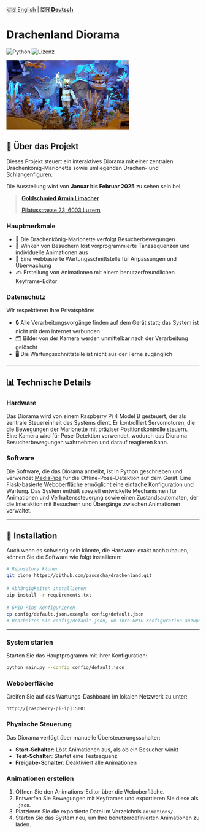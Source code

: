 [🇬🇧 English](README.md) | [**🇨🇭 Deutsch**](README-DE.md)

# Drachenland Diorama  
![Python](https://img.shields.io/badge/python-3.11-blue.svg) ![Lizenz](https://img.shields.io/github/license/pascscha/drachenland)  

![Diorama in Aktion](docs/images/wave.gif)

## 🐲 Über das Projekt
Dieses Projekt steuert ein interaktives Diorama mit einer zentralen Drachenkönig-Marionette sowie umliegenden Drachen- und Schlangenfiguren.

Die Ausstellung wird von **Januar bis Februar 2025** zu sehen sein bei:

> [**Goldschmied Armin Limacher**](https://goldschmied-limacher.ch/kontakt/)
>
> [Pilatusstrasse 23, 6003 Luzern](https://goldschmied-limacher.ch/kontakt/)

### Hauptmerkmale

- 👀 Die Drachenkönig-Marionette verfolgt Besucherbewegungen
- 👋 Winken von Besuchern löst vorprogrammierte Tanzsequenzen und individuelle Animationen aus
- 🔧 Eine webbasierte Wartungsschnittstelle für Anpassungen und Überwachung
- ✍️ Erstellung von Animationen mit einem benutzerfreundlichen Keyframe-Editor

<!-- [![Demo ansehen](docs/images/video-thumbnail.png)](https://www.youtube.com/watch?v=YOUR_VIDEO_LINK) -->

### Datenschutz

Wir respektieren Ihre Privatsphäre:
- 🔒 Alle Verarbeitungsvorgänge finden auf dem Gerät statt; das System ist nicht mit dem Internet verbunden
- 🗂️ Bilder von der Kamera werden unmittelbar nach der Verarbeitung gelöscht
- 🖥️ Die Wartungsschnittstelle ist nicht aus der Ferne zugänglich

---

## 📊 Technische Details

### Hardware

Das Diorama wird von einem Raspberry Pi 4 Model B gesteuert, der als zentrale Steuereinheit des Systems dient. Er kontrolliert Servomotoren, die die Bewegungen der Marionette mit präziser Positionskontrolle steuern. Eine Kamera wird für Pose-Detektion verwendet, wodurch das Diorama Besucherbewegungen wahrnehmen und darauf reagieren kann.

### Software

Die Software, die das Diorama antreibt, ist in Python geschrieben und verwendet [MediaPipe](https://ai.google.dev/edge/mediapipe/solutions/vision/pose_landmarker) für die Offline-Pose-Detektion auf dem Gerät. Eine Flask-basierte Weboberfläche ermöglicht eine einfache Konfiguration und Wartung. Das System enthält speziell entwickelte Mechanismen für Animationen und Verhaltenssteuerung sowie einen Zustandsautomaten, der die Interaktion mit Besuchern und Übergänge zwischen Animationen verwaltet.

---

## 🔧 Installation

Auch wenn es schwierig sein könnte, die Hardware exakt nachzubauen, können Sie die Software wie folgt installieren:

```bash
# Repository klonen
git clone https://github.com/pascscha/drachenland.git

# Abhängigkeiten installieren
pip install -r requirements.txt

# GPIO-Pins konfigurieren
cp config/default.json.example config/default.json
# Bearbeiten Sie config/default.json, um Ihre GPIO-Konfiguration anzupassen
```

---

### System starten

Starten Sie das Hauptprogramm mit Ihrer Konfiguration:

```bash
python main.py --config config/default.json
```

### Weboberfläche

Greifen Sie auf das Wartungs-Dashboard im lokalen Netzwerk zu unter:

```
http://[raspberry-pi-ip]:5001
```

### Physische Steuerung

Das Diorama verfügt über manuelle Übersteuerungsschalter:
- **Start-Schalter**: Löst Animationen aus, als ob ein Besucher winkt
- **Test-Schalter**: Startet eine Testsequenz
- **Freigabe-Schalter**: Deaktiviert alle Animationen

### Animationen erstellen

1. Öffnen Sie den Animations-Editor über die Weboberfläche.
2. Entwerfen Sie Bewegungen mit Keyframes und exportieren Sie diese als `.json`.
3. Platzieren Sie die exportierte Datei im Verzeichnis `animations/`.
4. Starten Sie das System neu, um Ihre benutzerdefinierten Animationen zu laden.
